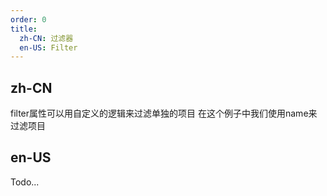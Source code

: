 ```yaml
---
order: 0
title:
  zh-CN: 过滤器
  en-US: Filter
---
```


## zh-CN

filter属性可以用自定义的逻辑来过滤单独的项目 在这个例子中我们使用name来过滤项目

## en-US

Todo...
